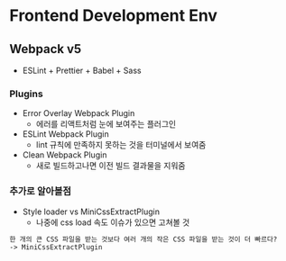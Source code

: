 # Frontend Development Env

## Webpack v5

- ESLint + Prettier + Babel + Sass

### Plugins

- Error Overlay Webpack Plugin
  - 에러를 리액트처럼 눈에 보여주는 플러그인
- ESLint Webpack Plugin
  - lint 규칙에 만족하지 못하는 것을 터미널에서 보여줌
- Clean Webpack Plugin
  - 새로 빌드하고나면 이전 빌드 결과물을 지워줌

### 추가로 알아볼점

- Style loader vs MiniCssExtractPlugin
  - 나중에 css load 속도 이슈가 있으면 고쳐볼 것

```md
한 개의 큰 CSS 파일을 받는 것보다 여러 개의 작은 CSS 파일을 받는 것이 더 빠르다?
-> MiniCssExtractPlugin
```
